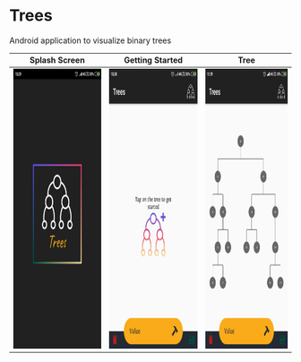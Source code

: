 # Trees

Android application to visualize binary trees 

| Splash Screen | Getting Started | Tree
| ------------- | --------------- | ------------- |
| <img src="https://github.com/karankharecha/Trees/blob/master/app/screenshots/Splash.png" height="500" width="300" title="Splash Screen"> | <img src="https://github.com/karankharecha/Trees/blob/master/app/screenshots/Create.png" height="500" width="300" title="Create Screen"> | <img src="https://github.com/karankharecha/Trees/blob/master/app/screenshots/Tree.png" height="500" width="300" title="Tree"> |

